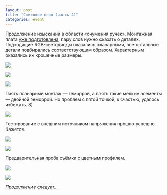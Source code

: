 ```yaml
---
layout: post
title: "Световое перо (часть 2)"
categories: event
---
```

Продолжение изысканий в области «очумения ручек». Монтажная плата [уже подготовлена](https://quillcraft.livejournal.com/68235.html), пару слов нужно сказать о деталях. Подходящие RGB-светодиоды оказались планарными, все остальные детали подбирались соответствующим образом. Характерным оказались их крошечные размеры.

![](https://pics.livejournal.com/quillcraft/pic/000sd6d3)

![](https://pics.livejournal.com/quillcraft/pic/000scdyd)

![](https://pics.livejournal.com/quillcraft/pic/000sb590)

Паять планарный монтаж — геморрой, а паять такие мелкие элементы — двойной геморрой. Но проблем с пятой точкой, к счастью, удалось избежать. 8)

![](https://pics.livejournal.com/quillcraft/pic/000s6hqf)

Тестирование с внешним источником напряжения прошло успешно. Кажется.

![](https://pics.livejournal.com/quillcraft/pic/000s7qq1)

![](https://pics.livejournal.com/quillcraft/pic/000s89e1)

Предварительная проба съёмки с цветным профилем.

![](https://pics.livejournal.com/quillcraft/pic/000sa6zb)

![](https://pics.livejournal.com/quillcraft/pic/000s9hae)

*[Продолжение следует…](https://quillcraft.livejournal.com/94194.html)*